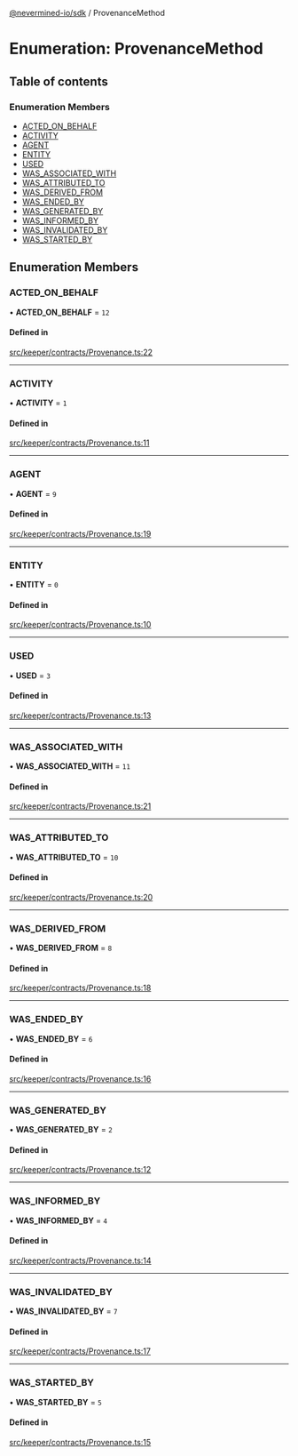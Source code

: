 [@nevermined-io/sdk](../code-reference.md) / ProvenanceMethod

# Enumeration: ProvenanceMethod

## Table of contents

### Enumeration Members

- [ACTED\_ON\_BEHALF](ProvenanceMethod.md#acted_on_behalf)
- [ACTIVITY](ProvenanceMethod.md#activity)
- [AGENT](ProvenanceMethod.md#agent)
- [ENTITY](ProvenanceMethod.md#entity)
- [USED](ProvenanceMethod.md#used)
- [WAS\_ASSOCIATED\_WITH](ProvenanceMethod.md#was_associated_with)
- [WAS\_ATTRIBUTED\_TO](ProvenanceMethod.md#was_attributed_to)
- [WAS\_DERIVED\_FROM](ProvenanceMethod.md#was_derived_from)
- [WAS\_ENDED\_BY](ProvenanceMethod.md#was_ended_by)
- [WAS\_GENERATED\_BY](ProvenanceMethod.md#was_generated_by)
- [WAS\_INFORMED\_BY](ProvenanceMethod.md#was_informed_by)
- [WAS\_INVALIDATED\_BY](ProvenanceMethod.md#was_invalidated_by)
- [WAS\_STARTED\_BY](ProvenanceMethod.md#was_started_by)

## Enumeration Members

### ACTED\_ON\_BEHALF

• **ACTED\_ON\_BEHALF** = ``12``

#### Defined in

[src/keeper/contracts/Provenance.ts:22](https://github.com/nevermined-io/sdk-js/blob/4d0a0baa5afc98578a0eec8d32b14e61f501c376/src/keeper/contracts/Provenance.ts#L22)

___

### ACTIVITY

• **ACTIVITY** = ``1``

#### Defined in

[src/keeper/contracts/Provenance.ts:11](https://github.com/nevermined-io/sdk-js/blob/4d0a0baa5afc98578a0eec8d32b14e61f501c376/src/keeper/contracts/Provenance.ts#L11)

___

### AGENT

• **AGENT** = ``9``

#### Defined in

[src/keeper/contracts/Provenance.ts:19](https://github.com/nevermined-io/sdk-js/blob/4d0a0baa5afc98578a0eec8d32b14e61f501c376/src/keeper/contracts/Provenance.ts#L19)

___

### ENTITY

• **ENTITY** = ``0``

#### Defined in

[src/keeper/contracts/Provenance.ts:10](https://github.com/nevermined-io/sdk-js/blob/4d0a0baa5afc98578a0eec8d32b14e61f501c376/src/keeper/contracts/Provenance.ts#L10)

___

### USED

• **USED** = ``3``

#### Defined in

[src/keeper/contracts/Provenance.ts:13](https://github.com/nevermined-io/sdk-js/blob/4d0a0baa5afc98578a0eec8d32b14e61f501c376/src/keeper/contracts/Provenance.ts#L13)

___

### WAS\_ASSOCIATED\_WITH

• **WAS\_ASSOCIATED\_WITH** = ``11``

#### Defined in

[src/keeper/contracts/Provenance.ts:21](https://github.com/nevermined-io/sdk-js/blob/4d0a0baa5afc98578a0eec8d32b14e61f501c376/src/keeper/contracts/Provenance.ts#L21)

___

### WAS\_ATTRIBUTED\_TO

• **WAS\_ATTRIBUTED\_TO** = ``10``

#### Defined in

[src/keeper/contracts/Provenance.ts:20](https://github.com/nevermined-io/sdk-js/blob/4d0a0baa5afc98578a0eec8d32b14e61f501c376/src/keeper/contracts/Provenance.ts#L20)

___

### WAS\_DERIVED\_FROM

• **WAS\_DERIVED\_FROM** = ``8``

#### Defined in

[src/keeper/contracts/Provenance.ts:18](https://github.com/nevermined-io/sdk-js/blob/4d0a0baa5afc98578a0eec8d32b14e61f501c376/src/keeper/contracts/Provenance.ts#L18)

___

### WAS\_ENDED\_BY

• **WAS\_ENDED\_BY** = ``6``

#### Defined in

[src/keeper/contracts/Provenance.ts:16](https://github.com/nevermined-io/sdk-js/blob/4d0a0baa5afc98578a0eec8d32b14e61f501c376/src/keeper/contracts/Provenance.ts#L16)

___

### WAS\_GENERATED\_BY

• **WAS\_GENERATED\_BY** = ``2``

#### Defined in

[src/keeper/contracts/Provenance.ts:12](https://github.com/nevermined-io/sdk-js/blob/4d0a0baa5afc98578a0eec8d32b14e61f501c376/src/keeper/contracts/Provenance.ts#L12)

___

### WAS\_INFORMED\_BY

• **WAS\_INFORMED\_BY** = ``4``

#### Defined in

[src/keeper/contracts/Provenance.ts:14](https://github.com/nevermined-io/sdk-js/blob/4d0a0baa5afc98578a0eec8d32b14e61f501c376/src/keeper/contracts/Provenance.ts#L14)

___

### WAS\_INVALIDATED\_BY

• **WAS\_INVALIDATED\_BY** = ``7``

#### Defined in

[src/keeper/contracts/Provenance.ts:17](https://github.com/nevermined-io/sdk-js/blob/4d0a0baa5afc98578a0eec8d32b14e61f501c376/src/keeper/contracts/Provenance.ts#L17)

___

### WAS\_STARTED\_BY

• **WAS\_STARTED\_BY** = ``5``

#### Defined in

[src/keeper/contracts/Provenance.ts:15](https://github.com/nevermined-io/sdk-js/blob/4d0a0baa5afc98578a0eec8d32b14e61f501c376/src/keeper/contracts/Provenance.ts#L15)
